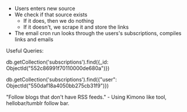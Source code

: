 - Users enters new source
- We check if that source exists
  - If it does, then we do nothing
  - If it doesn't, we scrape it and store the links
- The email cron run looks through the users's subscriptions, compiles links and emails

Useful Queries:

<!-- Find by id -->
db.getCollection('subscriptions').find({_id: ObjectId("552c86991f70110000de680a")})
<!-- Find by parent id -->
db.getCollection('subscriptions').find({"user": ObjectId("550daf18a4050bb275cb31f9")})

"Follow blogs that don't have RSS feeds." - Using Kimono like tool, hellobar/tumblr follow bar.
